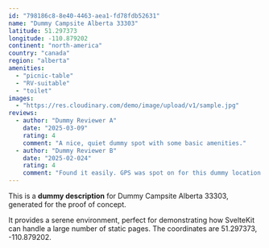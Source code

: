 ```yaml
---
id: "798186c8-8e40-4463-aea1-fd78fdb52631"
name: "Dummy Campsite Alberta 33303"
latitude: 51.297373
longitude: -110.879202
continent: "north-america"
country: "canada"
region: "alberta"
amenities:
  - "picnic-table"
  - "RV-suitable"
  - "toilet"
images:
  - "https://res.cloudinary.com/demo/image/upload/v1/sample.jpg"
reviews:
  - author: "Dummy Reviewer A"
    date: "2025-03-09"
    rating: 4
    comment: "A nice, quiet dummy spot with some basic amenities."
  - author: "Dummy Reviewer B"
    date: "2025-02-024"
    rating: 4
    comment: "Found it easily. GPS was spot on for this dummy location."
---
```


This is a **dummy description** for Dummy Campsite Alberta 33303, generated for the proof of concept.

It provides a serene environment, perfect for demonstrating how SvelteKit can handle a large number of static pages. The coordinates are 51.297373, -110.879202.
